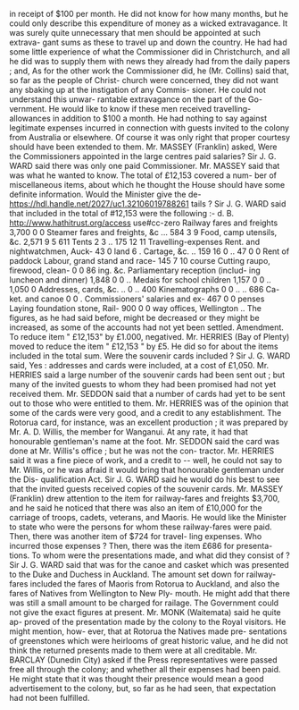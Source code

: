 in receipt of $100 per month. He did not know for how many months, but he could only describe this expenditure of money as a wicked extravagance. It was surely quite unnecessary that men should be appointed at such extrava- gant sums as these to travel up and down the country. He had had some little experience of what the Commissioner did in Christchurch, and all he did was to supply them with news they already had from the daily papers ; and, As for the other work the Commissioner did, he (Mr. Collins) said that, so far as the people of Christ- church were concerned, they did not want any sbaking up at the instigation of any Commis- sioner. He could not understand this unwar- rantable extravagance on the part of the Go- vernment. He would like to know if these men received travelling-allowances in addition to $100 a month. He had nothing to say against legitimate expenses incurred in connection with guests invited to the colony from Australia or elsewhere. Of course it was only right that proper courtesy should have been extended to them. Mr. MASSEY (Franklin) asked, Were the Commissioners appointed in the large centres paid salaries? Sir J. G. WARD said there was only one paid Commissioner. Mr. MASSEY said that was what he wanted to know. The total of £12,153 covered a num- ber of miscellaneous items, about which he thought the House should have some definite information. Would the Minister give the de- https://hdl.handle.net/2027/uc1.32106019788261 tails ? Sir J. G. WARD said that included in the total of #12,153 were the following :- d. B. http://www.hathitrust.org/access use#cc-zero Railway fares and freights 3,700 0 0 Steamer fares and freights, &c ... 584 3 9 Food, camp utensils, &c. 2,571 9 5 611 Tents 2 3 .. 175 12 11 Travelling-expenses Rent. and nightwatchmen, Auck- 43 0 land 6 . Cartage, &c. .. 159 16 0 .. 47 0 0 Rent of paddock Labour, grand stand and race- 145 7 10 course Cutting raupo, firewood, clean- 0 0 86 ing. &c. Parliamentary reception (includ- ing luncheon and dinner) 1,848 0 0 .. Medais for school children 1,157 0 0 .. 1,050 0 Addresses, cards, &c. .. 0 .. 400 Kinematographs 0 0 .. .. 686 Ca-ket. and canoe 0 0 . Commissioners' salaries and ex- 467 0 0 penses Laying foundation stone, Rail- 900 0 0 way offices, Wellington .. The figures, as he had said before, might be decreased or they might be increased, as some of the accounts had not yet been settled. Amendment. To reduce item " £12,153" by £1.000, negatived. Mr. HERRIES (Bay of Plenty) moved to reduce the item " £12,153 " by £5. He did so for about the items included in the total sum. Were the souvenir cards included ? Sir J. G. WARD said, Yes : addresses and cards were included, at a cost of £1,050. Mr. HERRIES said a large number of the souvenir cards had been sent out ; but many of the invited guests to whom they had been promised had not yet received them. Mr. SEDDON said that a number of cards had yet to be sent out to those who were entitled to them. Mr. HERRIES was of the opinion that some of the cards were very good, and a credit to any establishment. The Rotorua card, for instance, was an excellent production ; it was prepared by Mr. A. D. Willis, the member for Wanganui. At any rate, it had that honourable gentleman's name at the foot. Mr. SEDDON said the card was done at Mr. Willis's office ; but he was not the con- tractor. Mr. HERRIES said it was a fine piece of work, and a credit to -- well, he could not say to Mr. Willis, or he was afraid it would bring that honourable gentleman under the Dis- qualification Act. Sir J. G. WARD said he would do his best to see that the invited guests received copies of the souvenir cards. Mr. MASSEY (Franklin) drew attention to the item for railway-fares and freights $3,700, and he said he noticed that there was also an item of £10,000 for the carriage of troops, cadets, veterans, and Maoris. He would like the Minister to state who were the persons for whom these railway-fares were paid. Then, there was another item of $724 for travel- ling expenses. Who incurred those expenses ? Then, there was the item £686 for presenta- tions. To whom were the presentations made, and what did they consist of ? Sir J. G. WARD said that was for the canoe and casket which was presented to the Duke and Duchess in Auckland. The amount set down for railway-fares included the fares of Maoris from Rotorua to Auckland, and also the fares of Natives from Wellington to New Ply- mouth. He might add that there was still a small amount to be charged for railage. The Government could not give the exact figures at present. Mr. MONK (Waitemata) said he quite ap- proved of the presentation made by the colony to the Royal visitors. He might mention, how- ever, that at Rotorua the Natives made pre- sentations of greenstones which were heirlooms of great historic value, and he did not think the returned presents made to them were at all creditable. Mr. BARCLAY (Dunedin City) asked if the Press representatives were passed free all through the colony; and whether all their expenses had been paid. He might state that it was thought their presence would mean a good advertisement to the colony, but, so far as he had seen, that expectation had not been fulfilled. 